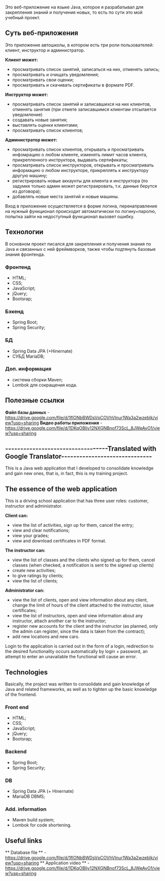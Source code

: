Это веб-приложение на языке Java, которое я разрабатывал для закрепления знаний и получения новых, то есть по сути это мой учебный проект.
## Суть веб-приложения 
Это приложение автошколы, в котором есть три роли пользователей: клиент, инструктор и администратор.

**Клиент может:**
- просматривать список занятий, записаться на них, отменять запись;
- просматривать и очищать уведомления;
- просматривать свои оценки;
- просматривать и скачивать сертификаты в формате PDF.

**Инструктор может:**
- просматривать список занятий и записавшихся на них клиентов, отменять занятия (при отмете записавшимся клиентам отсылается уведомление)
- создавать новые занятия;
- выставлять оценки клиентами;
- просматривать список клиентов;

**Администратор может:**
- просматривать список клиентов, открывать и просматривать инфомрацию о любом клиенте, изменять лимит часов клиента, прикрепленного инструктора, выдавать сертификаты;
- просматривать список инструкторов, открывать и просматривать информацию о любом инструкторе, прикреплять к инструктору другую машину;
- регистрировать новые аккаунты для клиента и инструктора (по задумке только админ может регистраировать, т.к. данные берутся из договора);
- добавлять новые места занятий и новые машины.

Вход в приложение осуществляется в форме логина, перенаправление на нужный функционал происходит автоматически по логину+паролю, попытка зайти на недоступный
функционал вызовет ошибку.

## Технологии
В основном проект писался для закрепления и получения знания по Java и связанных с ней фреймворков, также чтобы подтянуть базовые знания фронтенда.
### Фронтенд 
- HTML;
- CSS;
- JavaScript;
- jQuery;
- Bootsrap;

### Бэкенд
- Spring Boot;
- Spring Security;

### БД
- Spring Data JPA (+Hinernate)
- СУБД MariaDB;

### Доп. информация
- система сборки Maven;
- Lombok для сокращения кода.

## Полезные ссылки
**Файл базы данных** - https://drive.google.com/file/d/1flONbBWDsVpCOVhVlnur1Wa3a2wzeblk/view?usp=sharing
**Видео работы приложения** - https://drive.google.com/file/d/1DKqOBIjv12NXGNBnof73ScL_8JWeAyO1/view?usp=sharing



## ----------------------------------Translated with Google Translator------------------------------

This is a Java web application that I developed to consolidate knowledge and gain new ones, that is, in fact, this is my training project.
## The essence of the web application
This is a driving school application that has three user roles: customer, instructor and administrator.

**Client can:**
- view the list of activities, sign up for them, cancel the entry;
- view and clear notifications;
- view your grades;
- view and download certificates in PDF format.

**The instructor can:**
- view the list of classes and the clients who signed up for them, cancel classes (when checked, a notification is sent to the signed up clients)
- create new activities;
- to give ratings by clients;
- view the list of clients;

**Administrator can:**
- view the list of clients, open and view information about any client, change the limit of hours of the client attached to the instructor, issue certificates;
- view the list of instructors, open and view information about any instructor, attach another car to the instructor;
- register new accounts for the client and the instructor (as planned, only the admin can register, since the data is taken from the contract);
- add new locations and new cars.

Login to the application is carried out in the form of a login, redirection to the desired functionality occurs automatically by login + password, an attempt to enter an unavailable
the functional will cause an error.

## Technologies
Basically, the project was written to consolidate and gain knowledge of Java and related frameworks, as well as to tighten up the basic knowledge of the frontend.
### Front end
- HTML;
- CSS;
- JavaScript;
- jQuery;
- Bootsrap;

### Backend
- Spring Boot;
- Spring Security;

### DB
- Spring Data JPA (+ Hinernate)
- MariaDB DBMS;

### Add. information
- Maven build system;
- Lombok for code shortening.

## Useful links
** Database file ** - https://drive.google.com/file/d/1flONbBWDsVpCOVhVlnur1Wa3a2wzeblk/view?usp=sharing
** Application video ** - https://drive.google.com/file/d/1DKqOBIjv12NXGNBnof73ScL_8JWeAyO1/view?usp=sharing 

